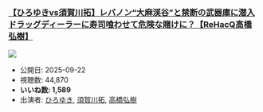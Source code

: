 ### [【ひろゆきvs須賀川拓】レバノン“大麻渓谷”と禁断の武器庫に潜入 ドラッグディーラーに寿司喰わせて危険な賭けに？【ReHacQ高橋弘樹】](https://www.youtube.com/watch?v=fippR3SUdgE)
[![](https://img.youtube.com/vi/fippR3SUdgE/sddefault.jpg)](https://www.youtube.com/watch?v=fippR3SUdgE)
-   公開日: 2025-09-22
-   視聴数: 44,870
-   **いいね数: 1,589**
-   出演者: [ひろゆき](/rehacq_fan/people/ひろゆき "wikilink"), [須賀川拓](/rehacq_fan/people/須賀川拓 "wikilink"), [高橋弘樹](/rehacq_fan/people/高橋弘樹 "wikilink")
